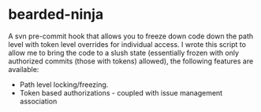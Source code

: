 bearded-ninja
=============

A svn pre-commit hook that allows you to freeze down code down the path level with token level overrides for individual access.  I wrote this script to allow me to bring the code to a slush state (essentially frozen with only authorized commits (those with tokens) allowed), the following features are available: 

<ul>
	<li>Path level locking/freezing.</li>
	<li>Token based authorizations - coupled with issue management association</li>
</ul>